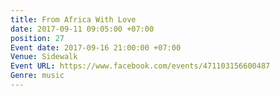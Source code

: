 ```yaml
---
title: From Africa With Love
date: 2017-09-11 09:05:00 +07:00
position: 27
Event date: 2017-09-16 21:00:00 +07:00
Venue: Sidewalk
Event URL: https://www.facebook.com/events/471103156600487
Genre: music
---
```


